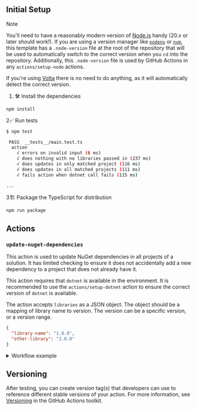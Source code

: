 ## Initial Setup

> [!NOTE]
>
> You'll need to have a reasonably modern version of [Node.js](https://nodejs.org) handy (20.x or later should work!).
> If you are using a version manager like [`nodenv`](https://github.com/nodenv/nodenv) or
> [`nvm`](https://github.com/nvm-sh/nvm), this template has a `.node-version` file at the root of the repository that
> will be used to automatically switch to the correct version when you `cd` into the repository. Additionally, this
> `.node-version` file is used by GitHub Actions in any `actions/setup-node` actions.
> 
> If you're using [Volta](https://volta.sh) there is no need to do anything, as it will automatically detect the correct
> version.

1. :hammer_and_wrench: Install the dependencies

```bash
npm install
```

2:white_check_mark: Run tests

```bash
$ npm test

 PASS  __tests__/main.test.ts
  action
    √ errors on invalid input (6 ms)                                                                                                                                                                           
    √ does nothing with no libraries passed in (237 ms)                                                                                                                                                        
    √ does updates in only matched project (116 ms)                                                                                                                                                            
    √ does updates in all matched projects (111 ms)                                                                                                                                                            
    √ fails action when dotnet call fails (115 ms)

...
```

3:building_construction: Package the TypeScript for distribution

```bash
npm run package
```

## Actions

### `update-nuget-dependencies`

This action is used to update NuGet dependencies in all projects of a solution. It has limited checking to ensure it
does not accidentally add a new dependency to a project that does not already have it.

This action requires that `dotnet` is available in the environment. It is recommended to use the `actions/setup-dotnet`
action to ensure the correct version of `dotnet` is available.

The action accepts `libraries` as a JSON object. The object should be a mapping of library name to version. The version
can be a specific version, or a version range.

```json
{
  "library-name": "1.0.0",
  "other-library": "2.0.0"
}
```

<details>
<summary>Workflow example</summary>

```yaml
name: Library Updated

on:
  repository_dispatch:
    types:
      - library_updated

jobs:
  update_library:
    runs-on: ubuntu-latest
    steps:
      - name: Checkout repo
        uses: actions/checkout@v4
        with:
          fetch-depth: 0
      - name: Setup dotnet
        uses: actions/setup-dotnet@v3
        with:
          dotnet-version: 7.x
          source-url: https://nuget.pkg.github.com/cfacorp/index.json
        env:
          NUGET_AUTH_TOKEN: ${{ secrets.GITHUB_TOKEN }}
      - name: Add updated libraries to solution
        uses: tehbilly/rex-actions/update-nuget-dependencies@v1
        with:
          libraries: ${{ toJSON(github.event.client_payload.libraries) }}
```
</details>

## Versioning

After testing, you can create version tag(s) that developers can use to reference different stable versions of your
action. For more information, see [Versioning](https://github.com/actions/toolkit/blob/master/docs/action-versioning.md)
in the GitHub Actions toolkit.
